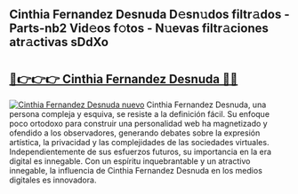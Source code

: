 ## Cinthia Fernandez Desnuda D𝚎sn𝚞dos filtr𝚊dos - Parts-nb2 Vid𝚎os f𝚘tos - N𝚞evas filtr𝚊ciones atr𝚊ctivas sDdXo

# <h2><a href="http://mbdhib.tromn.icu/?c=Cinthia+Fernandez+Desnuda">🔗👉👉👉 Cinthia Fernandez Desnuda 🔗🔗</a></h2>

[![Cinthia Fernandez Desnuda nuevo](https://i.imgur.com/pEAQMta.gif)](http://mbdhib.tromn.icu/?c=Cinthia+Fernandez+Desnuda)
Cinthia Fernandez Desnuda, una persona compleja y esquiva, se resiste a la definición fácil. Su enfoque poco ortodoxo para construir una personalidad web ha magnetizado y ofendido a los observadores, generando debates sobre la expresión artística, la privacidad y las complejidades de las sociedades virtuales. Independientemente de sus esfuerzos futuros, su importancia en la era digital es innegable. Con un espíritu inquebrantable y un atractivo innegable, la influencia de Cinthia Fernandez Desnuda en los medios digitales es innovadora.
